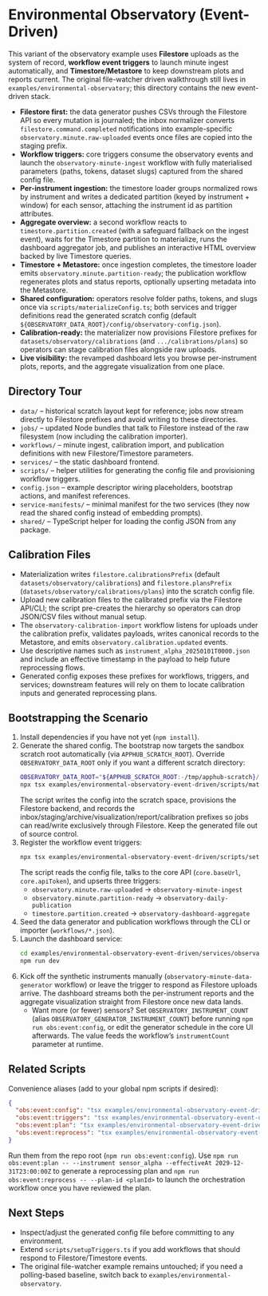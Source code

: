 # Environmental Observatory (Event-Driven)

This variant of the observatory example uses **Filestore** uploads as the system of record, **workflow event triggers** to launch minute ingest automatically, and **Timestore/Metastore** to keep downstream plots and reports current. The original file-watcher driven walkthrough still lives in `examples/environmental-observatory`; this directory contains the new event-driven stack.

- **Filestore first:** the data generator pushes CSVs through the Filestore API so every mutation is journaled; the inbox normalizer converts `filestore.command.completed` notifications into example-specific `observatory.minute.raw-uploaded` events once files are copied into the staging prefix.
- **Workflow triggers:** core triggers consume the observatory events and launch the `observatory-minute-ingest` workflow with fully materialised parameters (paths, tokens, dataset slugs) captured from the shared config file.
- **Per-instrument ingestion:** the timestore loader groups normalized rows by instrument and writes a dedicated partition (keyed by instrument + window) for each sensor, attaching the instrument id as partition attributes.
- **Aggregate overview:** a second workflow reacts to `timestore.partition.created` (with a safeguard fallback on the ingest event), waits for the Timestore partition to materialize, runs the dashboard aggregator job, and publishes an interactive HTML overview backed by live Timestore queries.
- **Timestore + Metastore:** once ingestion completes, the timestore loader emits `observatory.minute.partition-ready`; the publication workflow regenerates plots and status reports, optionally upserting metadata into the Metastore.
- **Shared configuration:** operators resolve folder paths, tokens, and slugs once via `scripts/materializeConfig.ts`; both services and trigger definitions read the generated scratch config (default `${OBSERVATORY_DATA_ROOT}/config/observatory-config.json`).
- **Calibration-ready:** the materializer now provisions Filestore prefixes for `datasets/observatory/calibrations` (and `.../calibrations/plans`) so operators can stage calibration files alongside raw uploads.
- **Live visibility:** the revamped dashboard lets you browse per-instrument plots, reports, and the aggregate visualization from one place.

## Directory Tour
- `data/` – historical scratch layout kept for reference; jobs now stream directly to Filestore prefixes and avoid writing to these directories.
- `jobs/` – updated Node bundles that talk to Filestore instead of the raw filesystem (now including the calibration importer).
- `workflows/` – minute ingest, calibration import, and publication definitions with new Filestore/Timestore parameters.
- `services/` – the static dashboard frontend.
- `scripts/` – helper utilities for generating the config file and provisioning workflow triggers.
- `config.json` – example descriptor wiring placeholders, bootstrap actions, and manifest references.
- `service-manifests/` – minimal manifest for the two services (they now read the shared config instead of embedding prompts).
- `shared/` – TypeScript helper for loading the config JSON from any package.

## Calibration Files
- Materialization writes `filestore.calibrationsPrefix` (default `datasets/observatory/calibrations`) and `filestore.plansPrefix` (`datasets/observatory/calibrations/plans`) into the scratch config file.
- Upload new calibration files to the calibrated prefix via the Filestore API/CLI; the script pre-creates the hierarchy so operators can drop JSON/CSV files without manual setup.
- The `observatory-calibration-import` workflow listens for uploads under the calibration prefix, validates payloads, writes canonical records to the Metastore, and emits `observatory.calibration.updated` events.
- Use descriptive names such as `instrument_alpha_20250101T0000.json` and include an effective timestamp in the payload to help future reprocessing flows.
- Generated config exposes these prefixes for workflows, triggers, and services; downstream features will rely on them to locate calibration inputs and generated reprocessing plans.

## Bootstrapping the Scenario
1. Install dependencies if you have not yet (`npm install`).
2. Generate the shared config. The bootstrap now targets the sandbox scratch root automatically (via `APPHUB_SCRATCH_ROOT`). Override `OBSERVATORY_DATA_ROOT` only if you want a different scratch directory:
   ```bash
   OBSERVATORY_DATA_ROOT="${APPHUB_SCRATCH_ROOT:-/tmp/apphub-scratch}/observatory" \
   npx tsx examples/environmental-observatory-event-driven/scripts/materializeConfig.ts
   ```
   The script writes the config into the scratch space, provisions the Filestore backend, and records the inbox/staging/archive/visualization/report/calibration prefixes so jobs can read/write exclusively through Filestore. Keep the generated file out of source control.
3. Register the workflow event triggers:
   ```bash
   npx tsx examples/environmental-observatory-event-driven/scripts/setupTriggers.ts
   ```
   The script reads the config file, talks to the core API (`core.baseUrl`, `core.apiToken`), and upserts three triggers:
   - `observatory.minute.raw-uploaded` → `observatory-minute-ingest`
   - `observatory.minute.partition-ready` → `observatory-daily-publication`
   - `timestore.partition.created` → `observatory-dashboard-aggregate`
4. Seed the data generator and publication workflows through the CLI or importer (`workflows/*.json`).
5. Launch the dashboard service:
   ```bash
   cd examples/environmental-observatory-event-driven/services/observatory-dashboard
   npm run dev
   ```
6. Kick off the synthetic instruments manually (`observatory-minute-data-generator` workflow) or leave the trigger to respond as Filestore uploads arrive. The dashboard streams both the per-instrument reports and the aggregate visualization straight from Filestore once new data lands.
   - Want more (or fewer) sensors? Set `OBSERVATORY_INSTRUMENT_COUNT` (alias `OBSERVATORY_GENERATOR_INSTRUMENT_COUNT`) before running `npm run obs:event:config`, or edit the generator schedule in the core UI afterwards. The value feeds the workflow’s `instrumentCount` parameter at runtime.

## Related Scripts
Convenience aliases (add to your global npm scripts if desired):
```json
{
  "obs:event:config": "tsx examples/environmental-observatory-event-driven/scripts/materializeConfig.ts",
  "obs:event:triggers": "tsx examples/environmental-observatory-event-driven/scripts/setupTriggers.ts",
  "obs:event:plan": "tsx examples/environmental-observatory-event-driven/scripts/runCalibrationPlan.ts",
  "obs:event:reprocess": "tsx examples/environmental-observatory-event-driven/scripts/runCalibrationReprocess.ts"
}
```
Run them from the repo root (`npm run obs:event:config`). Use `npm run obs:event:plan -- --instrument sensor_alpha --effectiveAt 2029-12-31T23:00:00Z` to generate a reprocessing plan and `npm run obs:event:reprocess -- --plan-id <planId>` to launch the orchestration workflow once you have reviewed the plan.

## Next Steps
- Inspect/adjust the generated config file before committing to any environment.
- Extend `scripts/setupTriggers.ts` if you add workflows that should respond to Filestore/Timestore events.
- The original file-watcher example remains untouched; if you need a polling-based baseline, switch back to `examples/environmental-observatory`.
